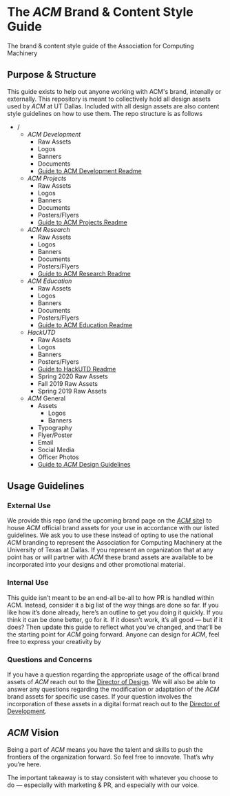 # The _ACM_ Brand &amp; Content Style Guide
The brand &amp; content style guide of the Association for Computing Machinery

## Purpose & Structure
This guide exists to help out anyone working with ACM's brand, intenally or externally. This repository is meant to collectively hold all design assets used by _ACM_ at UT Dallas. Included with all design assets are also content style guidelines on how to use them. The repo structure is as follows

 - /
   - _ACM Development_
     - Raw Assets
     - Logos
     - Banners
     - Documents
     - [Guide to ACM Development Readme](/ACM%20Development/ACM_Development.md)
   - _ACM Projects_
     - Raw Assets
     - Logos
     - Banners
     - Documents
     - Posters/Flyers
     - [Guide to ACM Projects Readme](/ACM%20Projects/ACM_Projects.md.md)
   - _ACM Research_
     - Raw Assets
     - Logos
     - Banners
     - Documents
     - Posters/Flyers
     - [Guide to ACM Research Readme](/ACM%20Research/ACM_Research.md.md)
   - _ACM Education_
     - Raw Assets
     - Logos
     - Banners
     - Documents
     - Posters/Flyers
     - [Guide to ACM Education Readme](/ACM%20Education/ACM_Education.md.md)
   - _HackUTD_
     - Raw Assets
     - Logos
     - Banners
     - Posters/Flyers
     - [Guide to HackUTD Readme](/HackUTD/HackUTD.md.md)
     - Spring 2020 Raw Assets
     - Fall 2019 Raw Assets
     - Spring 2019 Raw Assets
   - _ACM_ General
     - Assets
       - Logos
       - Banners
     - Typography
     - Flyer/Poster
     - Email
     - Social Media
     - Officer Photos
     - [Guide to _ACM_ Design Guidelines](/ACM%20General/ACM_Design.md.md)

## Usage Guidelines

### External Use
We provide this repo (and the upcoming brand page on the [_ACM_ site](https://www.acmutd.co)) to house _ACM_ official brand assets for your use in accordance with our listed guidelines. We ask you to use these instead of opting to use the national _ACM_ branding to represent the Association for Computing Machinery at the University of Texas at Dallas. If you represent an organization that at any point has or will partner with _ACM_ these brand assets are available to be incorporated into your designs and other promotional material.

### Internal Use
This guide isn’t meant to be an end-all be-all to how PR is handled within ACM. Instead, consider it a big list of the way things are done so far. If you like how it’s done already, here’s an outline to get you doing it quickly. If you think it can be done better, go for it. If it doesn’t work, it’s all good — but if it does? Then update this guide to reflect what you’ve changed, and that’ll be the starting point for _ACM_ going forward. Anyone can design for _ACM_, feel free to express your creativity by 

### Questions and Concerns

If you have a question regarding the appropriate usage of the offical brand assets of _ACM_ reach out to the [Director of Design](mailto:comet.acm@gmail.com). We will also be able to answer any questions regarding the modification or adaptation of the _ACM_ brand assets for specific use cases. If your question involves the incorporation of these assets in a digital format reach out to the [Director of Development](mailto:comet.acm@gmail.com). 

## _ACM_ Vision

Being a part of _ACM_ means you have the talent and skills to push the frontiers of the organization forward. So feel free to innovate. That’s why you’re here. 

The important takeaway is to stay consistent with whatever you choose to do — especially with marketing & PR, and especially with our voice. 
